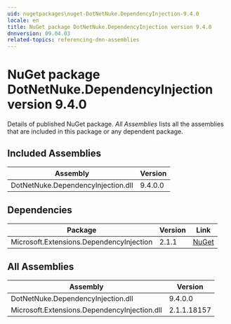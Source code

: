 ```yaml
---
uid: nugetpackages\nuget-DotNetNuke.DependencyInjection-9.4.0
locale: en
title: NuGet package DotNetNuke.DependencyInjection version 9.4.0
dnnversion: 09.04.03
related-topics: referencing-dnn-assemblies
---
```


# NuGet package DotNetNuke.DependencyInjection version 9.4.0
Details of published NuGet package.
*All Assemblies* lists all the assemblies that are included in this package or any dependent package.

## Included Assemblies

|Assembly|Version|
|---|---|
|DotNetNuke.DependencyInjection.dll|9.4.0.0|

## Dependencies

|Package|Version|Link|
|---|---|---|
|Microsoft.Extensions.DependencyInjection|2.1.1|[NuGet](https://www.nuget.org/packages/Microsoft.Extensions.DependencyInjection/2.1.1)|

## All Assemblies

|Assembly|Version|
|---|---|
|DotNetNuke.DependencyInjection.dll|9.4.0.0|
|Microsoft.Extensions.DependencyInjection.dll|2.1.1.18157|

